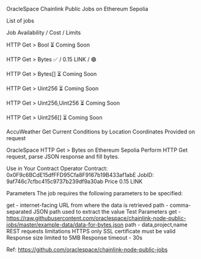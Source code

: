 OracleSpace Chainlink Public Jobs on Ethereum Sepolia

List of jobs

Job	Availability / Cost / Limits

HTTP Get > Bool	⏳ Coming Soon

HTTP Get > Bytes	✅ / 0.15 LINK / 🟢

HTTP Get > Bytes[]	⏳ Coming Soon

HTTP Get > Uint256	⏳ Coming Soon

HTTP Get > Uint256,Uint256	⏳ Coming Soon

HTTP Get > Uint256[]	⏳ Coming Soon

AccuWeather Get Current Conditions by Location Coordinates	Provided on request

OracleSpace HTTP Get > Bytes on Ethereum Sepolia
Perform HTTP Get request, parse JSON response and fill bytes.

Use in Your Contract
Operator Contract: 0x0F9c6BCdE15dfFFD95Cfa8F9167b19B433af1abE
JobID: 9af746c7cfbc415c9737b239df9a30ab
Price
0.15 LINK

Parameters
The job requires the following parameters to be specified:

get - internet-facing URL from where the data is retrieved
path - comma-separated JSON path used to extract the value
Test Parameters
get - https://raw.githubusercontent.com/oraclespace/chainlink-node-public-jobs/master/example-data/data-for-bytes.json
path - data,project,name
REST requests limitations
HTTPS only
SSL certificate must be valid
Response size limited to 5MB
Response timeout - 30s


Ref: https://github.com/oraclespace/chainlink-node-public-jobs
